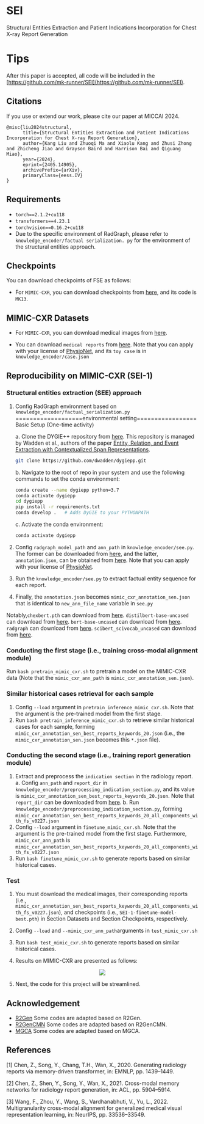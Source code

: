 # SEI
Structural Entities Extraction and Patient Indications Incorporation for Chest X-ray Report Generation

# Tips
After this paper is accepted, all code will be included in the [https://github.com/mk-runner/SEI](https://github.com/mk-runner/SEI).


## Citations

If you use or extend our work, please cite our paper at MICCAI 2024.

```
@misc{liu2024structural,
      title={Structural Entities Extraction and Patient Indications Incorporation for Chest X-ray Report Generation}, 
      author={Kang Liu and Zhuoqi Ma and Xiaolu Kang and Zhusi Zhong and Zhicheng Jiao and Grayson Baird and Harrison Bai and Qiguang Miao},
      year={2024},
      eprint={2405.14905},
      archivePrefix={arXiv},
      primaryClass={eess.IV}
}
```

## Requirements

- `torch==2.1.2+cu118`
- `transformers==4.23.1`
- `torchvision==0.16.2+cu118`
- Due to the specific environment of RadGraph,  please refer to `knowledge_encoder/factual serialization. py` for the environment of the structural entities approach.


## Checkpoints

You can download checkpoints of FSE as follows:

- For `MIMIC-CXR`, you can download checkpoints from [here](https://pan.baidu.com/s/15SW1k3xZ57S06FUeqpclAA), and its code is `MK13`.

## MIMIC-CXR Datasets

- For `MIMIC-CXR`, you can download medical images from [here](https://physionet.org/content/mimic-cxr/2.0.0/).

- You can download `medical reports` from [here](https://drive.google.com/file/d/1iWdFINSAJ7F97I4rTGddIziJAb-1sL3l/view?usp=drive_link). Note that you can apply with your license of [PhysioNet](https://physionet.org/content/mimic-cxr-jpg/2.0.0/), and its `toy case` is in `knowledge_encoder/case.json`

## Reproducibility on MIMIC-CXR (SEI-1)

### Structural entities extraction (SEE) approach

1. Config RadGraph environment based on `knowledge_encoder/factual_serialization.py`
   ===================environmental setting=================
    Basic Setup (One-time activity)

   a. Clone the DYGIE++ repository from [here](https://github.com/dwadden/dygiepp). This repository is managed by Wadden et al., authors of the paper [Entity, Relation, and Event Extraction with Contextualized Span Representations](https://www.aclweb.org/anthology/D19-1585.pdf).
    ```bash
   git clone https://github.com/dwadden/dygiepp.git
    ```
   b. Navigate to the root of repo in your system and use the following commands to set the conda environment:
    ```bash
   conda create --name dygiepp python=3.7
   conda activate dygiepp
   cd dygiepp
   pip install -r requirements.txt
   conda develop .   # Adds DyGIE to your PYTHONPATH
   ```
   c. Activate the conda environment:
    
    ```bash
   conda activate dygiepp
    ```
   
2. Config `radgraph_model_path` and `ann_path` in `knowledge_encoder/see.py`. The former can be downloaded from [here](https://physionet.org/content/radgraph/1.0.0/), and the latter, `annotation.json`, can be obtained from [here](https://drive.google.com/file/d/1DS6NYirOXQf8qYieSVMvqNwuOlgAbM_E/view?usp=sharing). Note that you can apply with your license of [PhysioNet](https://physionet.org/content/mimic-cxr-jpg/2.0.0/).
3. Run the `knowledge_encoder/see.py` to extract factual entity sequence for each report.
4. Finally, the `annotation.json` becomes `mimic_cxr_annotation_sen.json` that is identical to `new_ann_file_name` variable in `see.py`

Notably,`chexbert.pth` can download from [here](https://stanfordmedicine.app.box.com/s/c3stck6w6dol3h36grdc97xoydzxd7w9). `distilbert-base-uncased` can download from [here](https://huggingface.co/distilbert/distilbert-base-uncased). `bert-base-uncased` can download from [here](https://huggingface.co/google-bert/bert-base-uncased). `radgraph` can download from [here](https://physionet.org/content/radgraph/1.0.0/). `scibert_scivocab_uncased` can download from [here](https://huggingface.co/allenai/scibert_scivocab_uncased). 

### Conducting the first stage (i.e., training cross-modal alignment module)

Run `bash pretrain_mimic_cxr.sh` to pretrain a model on the MIMIC-CXR data (Note that the `mimic_cxr_ann_path` is `mimic_cxr_annotation_sen.json`).

### Similar historical cases retrieval for each sample

1. Config `--load` argument in `pretrain_inference_mimic_cxr.sh`. Note that the argument is the pre-trained model from the first stage.
2. Run `bash pretrain_inference_mimic_cxr.sh` to retrieve similar historical cases for each sample, forming `mimic_cxr_annotation_sen_best_reports_keywords_20.json` (i.e., the `mimic_cxr_annotation_sen.json` becomes this `*.json` file).

### Conducting the second stage (i.e., training report generation module)

1. Extract and preprocess the `indication section` in the radiology report.
   a. Config `ann_path` and `report_dir` in `knowledge_encoder/preprocessing_indication_section.py`, and its value is `mimic_cxr_annotation_sen_best_reports_keywords_20.json`. 
      Note that `report_dir` can be downloaded from [here](https://physionet.org/content/mimic-cxr/2.0.0/). 
   b. Run `knowledge_encoder/preprocessing_indication_section.py`, forming `mimic_cxr_annotation_sen_best_reports_keywords_20_all_components_with_fs_v0227.json`
2. Config `--load` argument in `finetune_mimic_cxr.sh`. Note that the argument is the pre-trained model from the first stage. Furthermore, `mimic_cxr_ann_path` is `mimic_cxr_annotation_sen_best_reports_keywords_20_all_components_with_fs_v0227.json`
3. Run `bash finetune_mimic_cxr.sh` to generate reports based on similar historical cases.


### Test 

1. You must download the medical images, their corresponding reports (i.e., `mimic_cxr_annotation_sen_best_reports_keywords_20_all_components_with_fs_v0227.json`),  and checkpoints (i.e., `SEI-1-finetune-model-best.pth`) in Section Datasets and Section Checkpoints, respectively.

2. Config `--load` and `--mimic_cxr_ann_path`arguments in `test_mimic_cxr.sh`

3. Run `bash test_mimic_cxr.sh` to generate reports based on similar historical cases.

4. Results on MIMIC-CXR are presented as follows:

<div align=center><img src="sei_on_mimic_cxr.jpg"></div>


5. Next, the code for this project will be streamlined.


## Acknowledgement

- [R2Gen](https://github.com/zhjohnchan/R2Gen) Some codes are adapted based on R2Gen.
- [R2GenCMN](https://github.com/zhjohnchan/R2GenCMN) Some codes are adapted based on R2GenCMN.
- [MGCA](https://github.com/HKU-MedAI/MGCA) Some codes are adapted based on MGCA.

## References

[1] Chen, Z., Song, Y., Chang, T.H., Wan, X., 2020. Generating radiology reports via memory-driven transformer, in: EMNLP, pp. 1439–1449. 

[2] Chen, Z., Shen, Y., Song, Y., Wan, X., 2021. Cross-modal memory networks for radiology report generation, in: ACL, pp. 5904–5914. 

[3] Wang, F., Zhou, Y., Wang, S., Vardhanabhuti, V., Yu, L., 2022. Multigranularity cross-modal alignment for generalized medical visual representation learning, in: NeurIPS, pp. 33536–33549.
